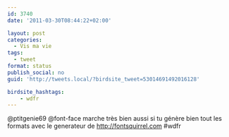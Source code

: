 ```yaml
---
id: 3740
date: '2011-03-30T08:44:22+02:00'

layout: post
categories:
  - Vis ma vie
tags:
  - tweet
format: status
publish_social: no
guid: 'http://tweets.local/?birdsite_tweet=53014691492016128'

birdsite_hashtags:
    - wdfr
---
```


@ptitgenie69 @font-face marche très bien aussi si tu génère bien tout les formats avec le generateur de http://fontsquirrel.com #wdfr